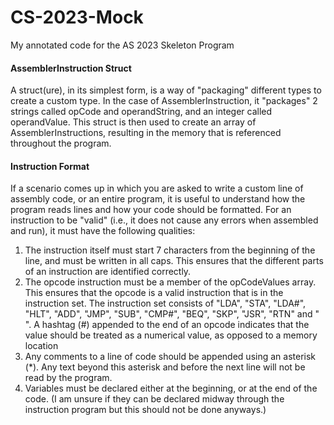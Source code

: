 # CS-2023-Mock
 My annotated code for the AS 2023 Skeleton Program
#### AssemblerInstruction Struct
A struct(ure), in its simplest form, is a way of "packaging" different types to create a custom type. In the case of AssemblerInstruction, it "packages" 2 strings called opCode and operandString, and an integer called operandValue. This struct is then used to create an array of AssemblerInstructions, resulting in the memory that is referenced throughout the program. 
#### Instruction Format
If a scenario comes up in which you are asked to write a custom line of assembly code, or an entire program, it is useful to understand how the program reads lines and how your code should be formatted. For an instruction to be "valid" (i.e., it does not cause any errors when assembled and run), it must have the following qualities:
1. The instruction itself must start 7 characters from the beginning of the line, and must be written in all caps. This ensures that the different parts of an instruction are identified correctly.
2. The opcode instruction must be a member of the opCodeValues array. This ensures that the opcode is a valid instruction that is in the instruction set. The instruction set consists of  "LDA", "STA", "LDA#", "HLT", "ADD", "JMP", "SUB", "CMP#", "BEQ", "SKP", "JSR", "RTN" and "   ". A hashtag (#) appended to the end of an opcode indicates that the value should be treated as a numerical value, as opposed to a memory location
3. Any comments to a line of code should be appended using an asterisk (*). Any text beyond this asterisk and before the next line will not be read by the program.
4. Variables must be declared either at the beginning, or at the end of the code. (I am unsure if they can be declared midway through the instruction program but this should not be done anyways.)
